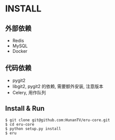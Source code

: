 INSTALL
=======

## 外部依赖

* Redis
* MySQL
* Docker

## 代码依赖

* pygit2
* libgit2, pygit2 的依赖, 需要额外安装, 注意版本
* Celery, 用作队列

## Install & Run

    $ git clone git@github.com:HunanTV/eru-core.git
    $ cd eru-core
    $ python setup.py install
    $ eru
